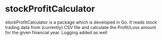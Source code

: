 # stockProfitCalculator
stockProfitCalculator is a package which is developed in Go.
It reads stock trading data from (currently) CSV file and calculate the Profit/Loss  amount for the given financial year.
Logging added as well

